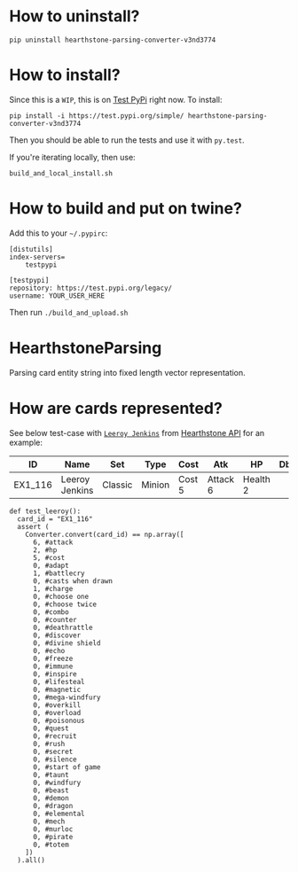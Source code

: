 # How to uninstall?
```
pip uninstall hearthstone-parsing-converter-v3nd3774
```

# How to install?
Since this is a `WIP`, this is on [Test PyPi](https://test.pypi.org/project/hearthstone-parsing-converter-v3nd3774/) right now. To install:
```
pip install -i https://test.pypi.org/simple/ hearthstone-parsing-converter-v3nd3774
```
Then you should be able to run the tests and use it with `py.test`.

If you're iterating locally, then use:
```
build_and_local_install.sh
```

# How to build and put on twine?
Add this to your `~/.pypirc`:
```
[distutils]
index-servers=
    testpypi

[testpypi]
repository: https://test.pypi.org/legacy/
username: YOUR_USER_HERE
```
Then run `./build_and_upload.sh`


# HearthstoneParsing
Parsing card entity string into fixed length vector representation.

# How are cards represented?
See below test-case with [`Leeroy Jenkins`](https://hearthstone.gamepedia.com/Leeroy_Jenkins) from [Hearthstone API](https://hearthstoneapi.com/cards) for an example:

  ID | Name | Set | Type|Cost|Atk|HP|Db|Armor
  ---|---|---|---|---|---|---|---|---
  EX1_116|Leeroy Jenkins|Classic|Minion|Cost 5|Attack 6|Health 2|

```
def test_leeroy():
  card_id = "EX1_116"
  assert (
    Converter.convert(card_id) == np.array([
      6, #attack
      2, #hp
      5, #cost
      0, #adapt
      1, #battlecry
      0, #casts when drawn
      1, #charge
      0, #choose one
      0, #choose twice
      0, #combo
      0, #counter
      0, #deathrattle
      0, #discover
      0, #divine shield
      0, #echo
      0, #freeze
      0, #immune
      0, #inspire
      0, #lifesteal
      0, #magnetic
      0, #mega-windfury
      0, #overkill
      0, #overload
      0, #poisonous
      0, #quest
      0, #recruit
      0, #rush
      0, #secret
      0, #silence
      0, #start of game
      0, #taunt
      0, #windfury
      0, #beast
      0, #demon
      0, #dragon
      0, #elemental
      0, #mech
      0, #murloc
      0, #pirate
      0, #totem
    ])
  ).all()
```
